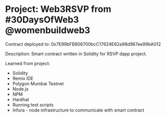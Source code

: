 # Project: Web3RSVP from #30DaysOfWeb3 @womenbuildweb3

Contract deployed to: 0x7E99bFB806700bcC17624E62a98d967ee99bA012

Description:
Smart contract written in Solidity for RSVP dapp project.


Learned from project:
- Solidity
- Remix IDE
- Polygon Mumbai Testnet
- Node.js
- NPM
- Hardhat
- Running test scripts
- Infura - node infrastructure to communicate with smart contract
